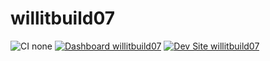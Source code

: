 # willitbuild07

![CI none](https://img.shields.io/badge/ci-none-orange.svg)
[![Dashboard willitbuild07](https://img.shields.io/badge/dashboard-willitbuild07-yellow.svg)](https://dashboard.pantheon.io/sites/7030e1c2-f638-4736-aa06-b398b0abc6cf#dev/code)
[![Dev Site willitbuild07](https://img.shields.io/badge/site-willitbuild07-blue.svg)](http://dev-willitbuild07.pantheonsite.io/)